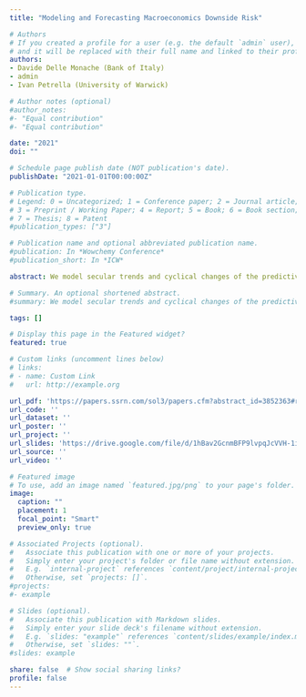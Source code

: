 ```yaml
---
title: "Modeling and Forecasting Macroeconomics Downside Risk"

# Authors
# If you created a profile for a user (e.g. the default `admin` user), write the username (folder name) here
# and it will be replaced with their full name and linked to their profile.
authors:
- Davide Delle Monache (Bank of Italy)
- admin
- Ivan Petrella (University of Warwick)

# Author notes (optional)
#author_notes:
#- "Equal contribution"
#- "Equal contribution"

date: "2021"
doi: ""

# Schedule page publish date (NOT publication's date).
publishDate: "2021-01-01T00:00:00Z"

# Publication type.
# Legend: 0 = Uncategorized; 1 = Conference paper; 2 = Journal article;
# 3 = Preprint / Working Paper; 4 = Report; 5 = Book; 6 = Book section;
# 7 = Thesis; 8 = Patent
#publication_types: ["3"]

# Publication name and optional abbreviated publication name.
#publication: In *Wowchemy Conference*
#publication_short: In *ICW*

abstract: We model secular trends and cyclical changes of the predictive density of US GDP growth. A substantial increase in downside risk to US economic growth emerges over the last 30 years, associated with the long-run growth slowdown started in the early 2000s. Conditional skewness moves procyclically, implying negatively skewed predictive densities ahead and during recessions, often anticipated by deteriorating financial conditions, while positively skewed distributions characterize expansions. The modelling framework ensures robustness to tail events, allows for either dense or sparse predictor designs, and delivers competitive out-of-sample (point, density and tail) forecasts, improving upon standard benchmarks.

# Summary. An optional shortened abstract.
#summary: We model secular trends and cyclical changes of the predictive density of US GDP growth. A substantial increase in downside risk to US economic growth emerges over the last 30 years, associated with the long-run growth slowdown started in the early 2000s. Conditional skewness moves procyclically, implying negatively skewed predictive densities ahead and during recessions, often anticipated by deteriorating financial conditions, while positively skewed distributions characterize expansions. The modelling framework ensures robustness to tail events, allows for either dense or sparse predictor designs, and delivers competitive out-of-sample (point, density and tail) forecasts, improving upon standard benchmarks.

tags: []

# Display this page in the Featured widget?
featured: true

# Custom links (uncomment lines below)
# links:
# - name: Custom Link
#   url: http://example.org

url_pdf: 'https://papers.ssrn.com/sol3/papers.cfm?abstract_id=3852363#references-widget'
url_code: ''
url_dataset: ''
url_poster: ''
url_project: ''
url_slides: 'https://drive.google.com/file/d/1hBav2GcnmBFP9lvpqJcVVH-1iQWwCkYc/view?usp=sharing'
url_source: ''
url_video: ''

# Featured image
# To use, add an image named `featured.jpg/png` to your page's folder.
image:
  caption: ""
  placement: 1
  focal_point: "Smart"
  preview_only: true

# Associated Projects (optional).
#   Associate this publication with one or more of your projects.
#   Simply enter your project's folder or file name without extension.
#   E.g. `internal-project` references `content/project/internal-project/index.md`.
#   Otherwise, set `projects: []`.
#projects:
#- example

# Slides (optional).
#   Associate this publication with Markdown slides.
#   Simply enter your slide deck's filename without extension.
#   E.g. `slides: "example"` references `content/slides/example/index.md`.
#   Otherwise, set `slides: ""`.
#slides: example

share: false  # Show social sharing links?
profile: false
---
```

